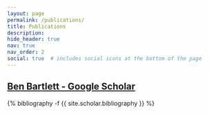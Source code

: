 ```yaml
---
layout: page
permalink: /publications/
title: Publications
description: 
hide_header: true
nav: true
nav_order: 2
social: true  # includes social icons at the bottom of the page
---
```

<!-- _pages/publications.md -->
<div class="publications">

<h2><a href="https://scholar.google.com/citations?user={{ site.scholar_userid }}" title="Google Scholar"><i class="ai ai-google-scholar"></i> Ben Bartlett - Google Scholar</a></h2>

{% bibliography -f {{ site.scholar.bibliography }} %}

</div>
